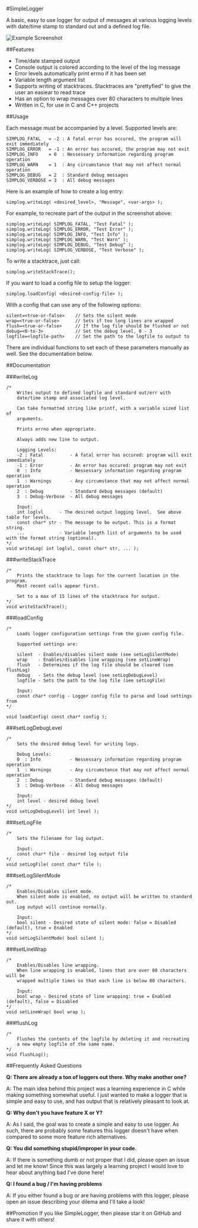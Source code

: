 #SimpleLogger

A basic, easy to use logger for output of messages at various logging levels
with date/time stamp to standard out and a defined log file.

![Example Screenshot](http://i.imgur.com/1aMpk6I.png)

##Features

* Time/date stamped output
* Console output is colored according to the level of the log message
* Error levels automatically print errno if it has been set
* Variable length argument list
* Supports writing of stacktraces.  Stacktraces are "prettyfied" to give the
user an easiear to read trace
* Has an option to wrap messages over 80 characters to multiple lines
* Written in C, for use in C and C++ projects

##Usage

Each message must be accompanied by a level. Supported levels are:
```
SIMPLOG_FATAL   = -2 : A fatal error has occured, the program will exit immediately
SIMPLOG_ERROR   = -1 : An error has occured, the program may not exit
SIMPLOG_INFO    = 0  : Nessessary information regarding program operation
SIMPLOG_WARN    = 1  : Any circumstance that may not affect normal operation
SIMPLOG_DEBUG   = 2  : Standard debug messages
SIMPLOG_VERBOSE = 3  : All debug messages
```

Here is an example of how to create a log entry:
```
simplog.writeLog( <desired_level>, "Message", <var-args> );
```

For example, to recreate part of the output in the screenshot above:
```
simplog.writeLog( SIMPLOG_FATAL, "Test Fatal" );
simplog.writeLog( SIMPLOG_ERROR, "Test Error" );
simplog.writeLog( SIMPLOG_INFO, "Test Info" );
simplog.writeLog( SIMPLOG_WARN, "Test Warn" );
simplog.writeLog( SIMPLOG_DEBUG, "Test Debug" );
simplog.writeLog( SIMPLOG_VERBOSE, "Test Verbose" );
```

To write a stacktrace, just call:
```
simplog.writeStackTrace();
```

If you want to load a config file to setup the logger:
```
simplog.loadConfig( <desired-config-file> );
```
With a config that can use any of the following options:
```
silent=<true-or-false>    // Sets the silent mode
wrap=<true-or-false>      // Sets if too long lines are wrapped
flush=<true-or-false>     // If the log file should be flushed or not
debug=<0-to-3>            // Set the debug level, 0 - 3
logfile=<logfile-path>    // Set the path to the logfile to output to
```
There are individual functions to set each of these parameters manually as well.  See the documentation below.

##Documentation

###writeLog
```
/*
    Writes output to defined logfile and standard out/err with
    date/time stamp and associated log level.

    Can take formatted string like printf, with a variable sized list of
    arguments.

    Prints errno when appropriate.

    Always adds new line to output.

    Logging Levels:
    -2 : Fatal          - A fatal error has occured: program will exit immediately
    -1 : Error          - An error has occured: program may not exit
    0  : Info           - Nessessary information regarding program operation
    1  : Warnings       - Any circumstance that may not affect normal operation
    2  : Debug          - Standard debug messages (default)
    3  : Debug-Verbose  - All debug messages

    Input:
    int loglvl      - The desired output logging level.  See above table for levels.
    const char* str - The message to be output. This is a format string.
    ...             - Variable length list of arguments to be used with the format string (optional).
*/
void writeLog( int loglvl, const char* str, ... );
```

###writeStackTrace
```
/*
    Prints the stacktrace to logs for the current location in the program.
    Most recent calls appear first.

    Set to a max of 15 lines of the stacktrace for output.
*/
void writeStackTrace();
```

###loadConfig
```
/*
    Loads logger configuration settings from the given config file.

    Supported settings are:

    silent  - Enables/disables silent mode (see setLogSilentMode)
    wrap    - Enables/disables line wrapping (see setLineWrap)
    flush   - Determines if the log file should be cleared (see flushLog)
    debug   - Sets the debug level (see setLogDebugLevel)
    logfile - Sets the path to the log file (see setLogFile)

    Input:
    const char* config - Logger config file to parse and load settings from
*/

void loadConfig( const char* config );
```
###setLogDebugLevel
```
/*
    Sets the desired debug level for writing logs.

    Debug Levels:
    0  : Info           - Nessessary information regarding program operation
    1  : Warnings       - Any circumstance that may not affect normal operation
    2  : Debug          - Standard debug messages (default)
    3  : Debug-Verbose  - All debug messages

    Input:
    int level - desired debug level
*/
void setLogDebugLevel( int level );
```

###setLogFile
```
/*
    Sets the filename for log output.

    Input:
    const char* file - desired log output file
*/
void setLogFile( const char* file );
```

###setLogSilentMode
```
/*
    Enables/Disables silent mode.
    When silent mode is enabled, no output will be written to standard out.
    Log output will continue normally.

    Input:
    bool silent - Desired state of silent mode: false = Disabled (default), true = Enabled
*/
void setLogSilentMode( bool silent );
```

###setLineWrap
```
/*
    Enables/Disables line wrapping.
    When line wrapping is enabled, lines that are over 80 characters will be 
    wrapped multiple times so that each line is below 80 characters.

    Input:
    bool wrap - Desired state of line wrapping: true = Enabled (default), false = Disabled
*/
void setLineWrap( bool wrap );
```

###flushLog
```
/*
    Flushes the contents of the logfile by deleting it and recreating
    a new empty logfile of the same name.
*/
void flushLog();
```

##Frequently Asked Questions

**Q:  There are already a ton of loggers out there.  Why make another one?**

A:  The main idea behind this project was a learning experience in C while making something
    somewhat useful.  I just wanted to make a logger that is simple and easy to use, and has output
    that is relatively pleasant to look at.
    
**Q:  Why don't you have feature X or Y?**

A:  As I said, the goal was to create a simple and easy to use logger.  As such, there are probably
    some features this logger doesn't have when compared to some more feature rich alternatives.
    
**Q:  You did something stupid/improper in your code.**

A:  If there is something dumb or not proper that I did, please open an issue and let me know!
    Since this was largely a learning project I would love to hear about anything bad I've done here!
    
**Q:  I found a bug / I'm having problems**

A:  If you either found a bug or are having problems with this logger, please open an issue describing
    your dilema and I'll take a look!
    
##Promotion
If you like SimpleLogger, then please star it on GitHub and share it with others!
